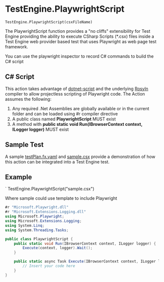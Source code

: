 # TestEngine.PlaywrightScript

`TestEngine.PlaywrightScript(csxFileName)`

The PlaywrightScript function provides a "no cliffs" extensibility for Test Engine providing the ability to execute CSharp Scripts (*.csx) files inside a Test Engine web provider based test that uses Playwright as web page test framework.

You can use the playwright inspector to record C# commands to build the C# script

## C# Script

This action takes advantage of [dotnet-script](https://github.com/dotnet-script/dotnet-script) and the underlying [Rosyln](https://github.com/dotnet/roslyn) compiler to allow projectless scripting of Playwright code. The Action assumes the following:

1. Any required .Net Assemblies are globally available or in the current folder and can be loaded using #r compiler directive
2. A public class named **PlaywrightScript** MUST exist
3. A method with **public static void Run(IBrowserContext context, ILogger logger)** MUST exist

## Sample Test

A sample [testPlan.fx.yaml](../../samples/playwrightscript/testPlan.fx.yaml) and [sample.csx](../../samples/playwrightscript/sample.csx) provide a demonstration of how this action can be integrated into a Test Engine test.

## Example

` TestEngine.PlaywrightScript("sample.csx")

Where sample could use template to include Playwright

```csharp
#r "Microsoft.Playwright.dll"
#r "Microsoft.Extensions.Logging.dll"
using Microsoft.Playwright;
using Microsoft.Extensions.Logging;
using System.Linq;
using System.Threading.Tasks;

public class PlaywrightScript {
    public static void Run(IBrowserContext context, ILogger logger) {
        Execute(context, logger).Wait();
    }

    public static async Task Execute(IBrowserContext context, ILogger logger) {
        // Insert your code here
    }
}
```
